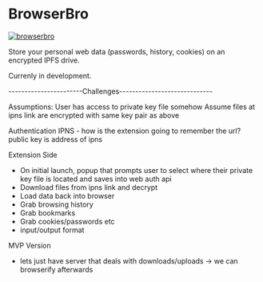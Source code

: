 # BrowserBro

[![browserbro](https://img.shields.io/badge/freenode-%23browserbro-brightgreen.svg)](https://webchat.freenode.net/?channels=browserbro)

Store your personal web data (passwords, history, cookies) on an encrypted IPFS drive.

Currenly in development.

-----------------------Challenges-----------------------------

Assumptions:
User has access to private key file somehow
Assume files at ipns link are encrypted with same key pair as above

Authentication
IPNS - how is the extension going to remember the url? public key is address of ipns

Extension Side

- On initial launch, popup that prompts user to select where their private key file is located and saves into web auth api
- Download files from ipns link and decrypt
- Load data back into browser
- Grab browsing history
- Grab bookmarks
- Grab cookies/passwords etc
- input/output format

MVP Version

- lets just have server that deals with downloads/uploads -> we can browserify afterwards

